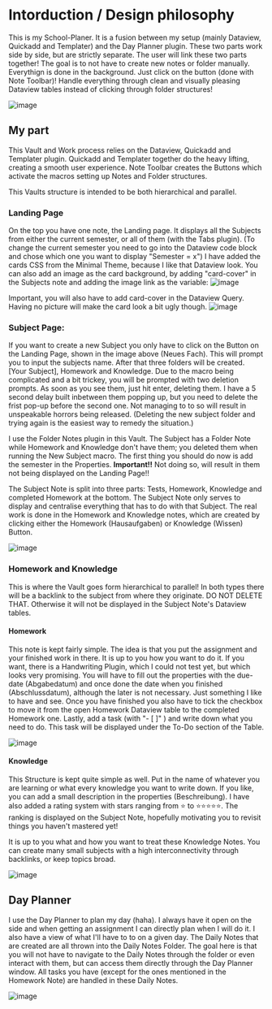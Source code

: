 # Intorduction / Design philosophy 
This is my School-Planer. It is a fusion between my setup (mainly Dataview, Quickadd and Templater) and the Day Planner plugin. These two parts work side by side, but are strictly separate. The user will link these two parts together! The goal is to not have to create new notes or folder manually. Everythign is done in the background. Just click on the button (done with Note Toolbar)! Handle everything through clean and visually pleasing Dataview tables instead of clicking through folder structures!

![image](https://github.com/user-attachments/assets/64ab0ac8-ca10-4ef9-bf47-9c54cd876637)


## My part
This Vault and Work process relies on the Dataview, Quickadd and Templater plugin. Quickadd and Templater together do the heavy lifting, creating a smooth user experience. Note Toolbar creates the Buttons which activate the macros setting up Notes and Folder structures.

This Vaults structure is intended to be both hierarchical and parallel. 

### Landing Page
On the top you have one note, the Landing page. It displays all the Subjects from either the current semester, or all of them (with the Tabs plugin). (To change the current semester you need to go into the Dataview code block and chose which one you want to display "Semester = x")
I have added the cards CSS from the Minimal Theme, because I like that Dataview look. You can also add an image as the card background, by adding "card-cover" in the Subjects note and adding the image link as the variable:
![image](https://github.com/user-attachments/assets/e8774003-7563-4768-9b3f-3d47682fd66f)

Important, you will also have to add card-cover in the Dataview Query. Having no picture will make the card look a bit ugly though.
![image](https://github.com/user-attachments/assets/02647b23-26a1-4aa6-b4aa-3257c1caf0c9)

### Subject Page:
If you want to create a new Subject you only have to click on the Button on the Landing Page, shown in the image above (Neues Fach). This will prompt you to input the subjects name. After that three folders will be created. [Your Subject], Homework and Knowledge. Due to the macro being complicated and a bit trickey, you will be prompted with two deletion prompts. As soon as you see them, just hit enter, deleting them. I have a 5 second delay built inbetween them popping up, but you need to delete the frist pop-up before the second one. Not managing to to so will result in unspeakable horrors being released. (Deleting the new subject folder and trying again is the easiest way to remedy the situation.)

I use the Folder Notes plugin in this Vault. The Subject has a Folder Note while Homework and Knowledge don't have them; you deleted them when running the New Subject macro. The first thing you should do now is add the semester in the Properties. 
**Important!!** Not doing so, will result in them not being displayed on the Landing Page!! 

The Subject Note is split into three parts: Tests, Homework, Knowledge and completed Homework at the bottom. The Subject Note only serves to display and centralise everything that has to do with that Subject. The real work is done in the Homework and Knowledge notes, which are created by clicking either the Homework (Hausaufgaben) or Knowledge (Wissen) Button.

![image](https://github.com/user-attachments/assets/79cd4de3-8c7b-4b31-9f26-4d15f0a7dc03)


### Homework and Knowledge
This is where the Vault goes form hierarchical to parallel! In both types there will be a backlink to the subject from where they originate. DO NOT DELETE THAT. Otherwise it will not be displayed in the Subject Note's Dataview tables. 

#### Homework
This note is kept fairly simple. The idea is that you put the assignment and your finished work in there. It is up to you how you want to do it. If you want, there is a Handwriting Plugin, which I could not test yet, but which looks very promising. 
You will have to fill out the properties with the due-date (Abgabedatum) and once done the date when you finished (Abschlussdatum), although the later is not necessary. Just something I like to have and see. Once you have finished you also have to tick the checkbox to move it from the open Homework Dataview table to the completed Homework one. 
Lastly, add a task (with "- [ ]" ) and write down what you need to do. This task will be displayed under the To-Do section of the Table.

![image](https://github.com/user-attachments/assets/e7d8e4a9-106e-4a6d-89ab-b3819319b516)


#### Knowledge
This Structure is kept quite simple as well. Put in the name of whatever you are learning or what every knowledge you want to write down. If you like, you can add a small description in the properties (Beschreibung). I have also added a rating system with stars ranging from ⭐ to ⭐⭐⭐⭐⭐. The ranking is displayed on the Subject Note, hopefully motivating you to revisit things you haven't mastered yet! 

It is up to you what and how you want to treat these Knowledge Notes. You can create many small subjects with a high interconnectivity through backlinks, or keep topics broad. 

![image](https://github.com/user-attachments/assets/1cf0c68a-0163-4721-a389-c0a28c298e3a)

## Day Planner
I use the Day Planner to plan my day (haha). I always have it open on the side and when getting an assignment I can directly plan when I will do it. I also have a view of what I'll have to to on a given day. The Daily Notes that are created are all thrown into the Daily Notes Folder. The goal here is that you will not have to navigate to the Daily Notes through the folder or even interact with them, but can access them directly through the Day Planner window. All tasks you have (except for the ones mentioned in the Homework Note) are handled in these Daily Notes.

![image](https://github.com/user-attachments/assets/44fc898b-533b-4fae-98b2-59444adf0e69)
